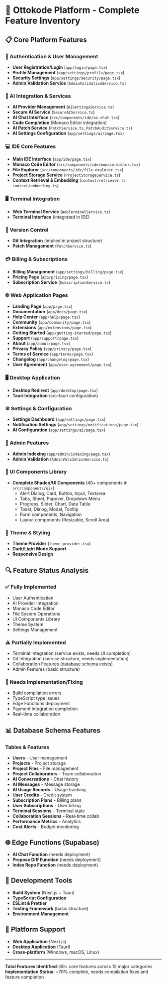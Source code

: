 # 🎯 Ottokode Platform - Complete Feature Inventory

## 📋 Core Platform Features

### 🔐 Authentication & User Management
- **User Registration/Login** (`app/login/page.tsx`)
- **Profile Management** (`app/settings/profile/page.tsx`)
- **Security Settings** (`app/settings/security/page.tsx`)
- **Admin Validation Service** (`AdminValidationService.ts`)

### 🤖 AI Integration & Services
- **AI Provider Management** (`AISettingsService.ts`)
- **Secure AI Service** (`SecureAIService.ts`)
- **AI Chat Interface** (`src/components/ide/ai-chat.tsx`)
- **Code Completion** (Monaco Editor integration)
- **AI Patch Service** (`PatchService.ts`, `PatchAuditService.ts`)
- **AI Settings Configuration** (`app/settings/ai/page.tsx`)

### 💻 IDE Core Features
- **Main IDE Interface** (`app/ide/page.tsx`)
- **Monaco Code Editor** (`src/components/ide/monaco-editor.tsx`)
- **File Explorer** (`src/components/ide/file-explorer.tsx`)
- **Project Storage Service** (`ProjectStorageService.ts`)
- **Context Retrieval & Embedding** (`context/retriever.ts`, `context/embedding.ts`)

### 🖥️ Terminal Integration
- **Web Terminal Service** (`WebTerminalService.ts`)
- **Terminal Interface** (integrated in IDE)

### 🔄 Version Control
- **Git Integration** (implied in project structure)
- **Patch Management** (`PatchService.ts`)

### 💳 Billing & Subscriptions
- **Billing Management** (`app/settings/billing/page.tsx`)
- **Pricing Page** (`app/pricing/page.tsx`)
- **Subscription Service** (`SubscriptionService.ts`)

### 🌐 Web Application Pages
- **Landing Page** (`app/page.tsx`)
- **Documentation** (`app/docs/page.tsx`)
- **Help Center** (`app/help/page.tsx`)
- **Community** (`app/community/page.tsx`)
- **Extensions** (`app/extensions/page.tsx`)
- **Getting Started** (`app/getting-started/page.tsx`)
- **Support** (`app/support/page.tsx`)
- **About** (`app/about/page.tsx`)
- **Privacy Policy** (`app/privacy/page.tsx`)
- **Terms of Service** (`app/terms/page.tsx`)
- **Changelog** (`app/changelog/page.tsx`)
- **User Agreement** (`app/user-agreement/page.tsx`)

### 🖥️ Desktop Application
- **Desktop Redirect** (`app/desktop/page.tsx`)
- **Tauri Integration** (src-tauri configuration)

### ⚙️ Settings & Configuration
- **Settings Dashboard** (`app/settings/page.tsx`)
- **Notification Settings** (`app/settings/notifications/page.tsx`)
- **AI Configuration** (`app/settings/ai/page.tsx`)

### 🔧 Admin Features
- **Admin Indexing** (`app/admin/indexing/page.tsx`)
- **Admin Validation** (`AdminValidationService.ts`)

### 🎨 UI Components Library
- **Complete Shadcn/UI Components** (40+ components in `src/components/ui/`)
  - Alert Dialog, Card, Button, Input, Textarea
  - Tabs, Sheet, Popover, Dropdown Menu
  - Progress, Slider, Chart, Data Table
  - Toast, Dialog, Modal, Tooltip
  - Form components, Navigation
  - Layout components (Resizable, Scroll Area)

### 🌙 Theme & Styling
- **Theme Provider** (`theme-provider.tsx`)
- **Dark/Light Mode Support**
- **Responsive Design**

## 🔍 Feature Status Analysis

### ✅ Fully Implemented
- User Authentication
- AI Provider Integration
- Monaco Code Editor
- File System Operations
- UI Components Library
- Theme System
- Settings Management

### ⚠️ Partially Implemented
- Terminal Integration (service exists, needs UI completion)
- Git Integration (service structure, needs implementation)
- Collaboration Features (database schema exists)
- Admin Features (basic structure)

### 🔨 Needs Implementation/Fixing
- Build compilation errors
- TypeScript type issues
- Edge Functions deployment
- Payment integration completion
- Real-time collaboration

## 📊 Database Schema Features

### Tables & Features
- **Users** - User management
- **Projects** - Project storage
- **Project Files** - File management
- **Project Collaborators** - Team collaboration
- **AI Conversations** - Chat history
- **AI Messages** - Message storage
- **AI Usage Records** - Usage tracking
- **User Credits** - Credit system
- **Subscription Plans** - Billing plans
- **User Subscriptions** - User billing
- **Terminal Sessions** - Terminal state
- **Collaboration Sessions** - Real-time collab
- **Performance Metrics** - Analytics
- **Cost Alerts** - Budget monitoring

## 🌐 Edge Functions (Supabase)
- **AI Chat Function** (needs deployment)
- **Propose Diff Function** (needs deployment)
- **Index Repo Function** (needs deployment)

## 🔧 Development Tools
- **Build System** (Next.js + Tauri)
- **TypeScript Configuration**
- **ESLint & Prettier**
- **Testing Framework** (basic structure)
- **Environment Management**

## 📱 Platform Support
- **Web Application** (Next.js)
- **Desktop Application** (Tauri)
- **Cross-platform** (Windows, macOS, Linux)

---

**Total Features Identified**: 60+ core features across 12 major categories
**Implementation Status**: ~70% complete, needs compilation fixes and feature completion